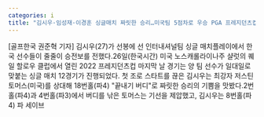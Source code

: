 ```yaml
---
categories: i
title: "김시우·임성재·이경훈 싱글매치 짜릿한 승리…미국팀 5점차로 우승 PGA 프레지던츠컵"
---
```

[골프한국 권준혁 기자] 김시우(27)가 선봉에 선 인터내셔널팀 싱글 매치플레이에서 한국 선수들이 줄줄이 승전보를 전했다.26일(한국시간) 미국 노스캐롤라이나주 샬럿의 퀘일 할로우 클럽에서 열린 2022 프레지던츠컵 마지막 날 경기는 양 팀 선수가 일대일로 맞붙는 싱글 매치 12경기가 진행되었다. 첫 조로 스타트를 끊은 김시우는 최강자 저스틴 토머스(미국)를 상대해 18번홀(파4) "끝내기 버디"로 짜릿한 승리의 기쁨을 맛봤다.2번홀(파4)과 4번홀(파3)에서 버디를 낚은 토머스는 기선을 제압했고, 김시우는 8번홀(파4) 파 세이브